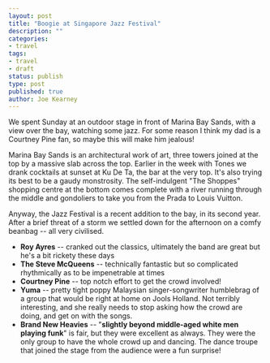 ```yaml
---
layout: post
title: "Boogie at Singapore Jazz Festival"
description: ""
categories:
- travel
tags:
- travel
- draft
status: publish
type: post
published: true
author: Joe Kearney
---
```


We spent Sunday at an outdoor stage in front of Marina Bay Sands, with a view over the bay, watching some jazz. For some reason I think my dad is a Courtney Pine fan, so maybe this will make him jealous!

Marina Bay Sands is an architectural work of art, three towers joined at the top by a massive slab across the top. Earlier in the week with Tones we drank cocktails at sunset at Ku De Ta, the bar at the very top. It's also trying its best to be a gaudy monstrosity. The self-indulgent "The Shoppes" shopping centre at the bottom comes complete with a river running through the middle and gondoliers to take you from the Prada to Louis Vuitton.

Anyway, the Jazz Festival is a recent addition to the bay, in its second year. After a brief threat of a storm we settled down for the afternoon on a comfy beanbag -- all very civilised. 

* **Roy Ayres** -- cranked out the classics, ultimately the band are great but he's a bit rickety these days
* **The Steve McQueens** -- technically fantastic but so complicated rhythmically as to be impenetrable at times
* **Courtney Pine** -- top notch effort to get the crowd involved!
* **Yuma** -- pretty tight poppy Malaysian singer-songwriter humblebrag of a group that would be right at home on Jools Holland. Not terribly interesting, and she really needs to stop asking how the crowd are doing, and get on with the songs.
* **Brand New Heavies** -- "__slightly beyond middle-aged white men playing funk__" is fair, but they were excellent as always. They were the only group to have the whole crowd up and  dancing. The dance troupe that joined the stage from the audience were a fun surprise!
